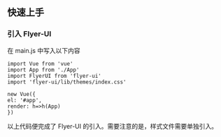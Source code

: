 ## 快速上手

### 引入 Flyer-UI

在 main.js 中写入以下内容

```JS
import Vue from 'vue'
import App from './App'
import FlyerUI from 'flyer-ui'
import 'flyer-ui/lib/themes/index.css'

new Vue({
el: '#app',
render: h=>h(App)
})

```

以上代码便完成了 Flyer-UI 的引入。需要注意的是，样式文件需要单独引入。
